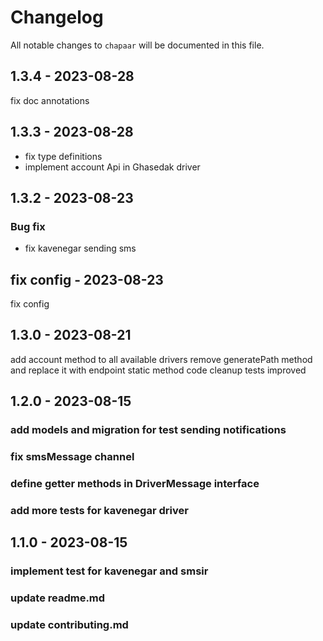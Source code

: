 # Changelog

All notable changes to `chapaar` will be documented in this file.

## 1.3.4 - 2023-08-28

fix doc annotations

## 1.3.3 - 2023-08-28

- fix type definitions
- implement account Api in Ghasedak driver

## 1.3.2 - 2023-08-23

### Bug fix

- fix kavenegar sending sms

## fix config - 2023-08-23

fix config

## 1.3.0 - 2023-08-21

add account method to all available drivers
remove generatePath method and replace it with endpoint static method
code cleanup
tests improved

## 1.2.0 - 2023-08-15

### add models and migration for test sending notifications

### fix smsMessage channel

### define getter methods in DriverMessage interface

### add more tests for kavenegar driver

## 1.1.0 - 2023-08-15

### implement test for kavenegar and smsir

### update readme.md

### update contributing.md

